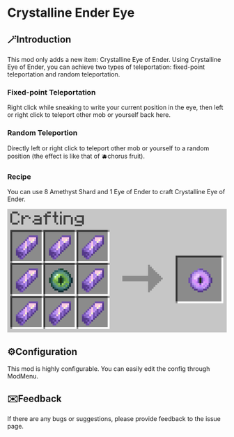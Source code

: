 # Crystalline Ender Eye

## 🪄Introduction

This mod only adds a new item: Crystalline Eye of Ender.
Using Crystalline Eye of Ender, you can achieve two types of teleportation: fixed-point teleportation and random teleportation.

### Fixed-point Teleportation

Right click while sneaking to write your current position in the eye, then left or right click to teleport other mob or yourself back here.

### Random Teleportion

Directly left or right click to teleport other mob or yourself to a random position (the effect is like that of 🫐chorus fruit).

### Recipe

You can use 8 Amethyst Shard and 1 Eye of Ender to craft Crystalline Eye of Ender.

![image](assets/crystalline-ender-eye/recipe.png)

## ⚙️Configuration

This mod is highly configurable. You can easily edit the config through ModMenu.

## ✉️Feedback

If there are any bugs or suggestions, please provide feedback to the issue page.